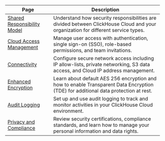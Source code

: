 | Page                                                          | Description                                                                                                                        |
|---------------------------------------------------------------|------------------------------------------------------------------------------------------------------------------------------------|
| [Shared Responsibility Model](/cloud/security/shared-responsibility-model) | Understand how security responsibilities are divided between ClickHouse Cloud and your organization for different service types.   |
| [Cloud Access Management](/cloud/security/cloud-access-management)   | Manage user access with authentication, single sign-on (SSO), role-based permissions, and team invitations.                        |
| [Connectivity](/cloud/security/connectivity)                      | Configure secure network access including IP allow-lists, private networking, S3 data access, and Cloud IP address management.     |
| [Enhanced Encryption](/cloud/security/cmek)                                | Learn about default AES 256 encryption and how to enable Transparent Data Encryption (TDE) for additional data protection at rest. |
| [Audit Logging](/cloud/security/audit-logging)                             | Set up and use audit logging to track and monitor activities in your ClickHouse Cloud environment.                                 |
| [Privacy and Compliance](/cloud/security/privacy-compliance-overview)      | Review security certifications, compliance standards, and learn how to manage your personal information and data rights.           |